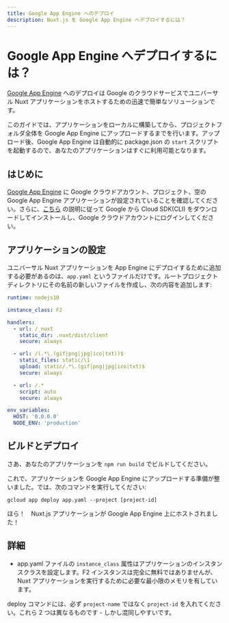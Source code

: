 ```yaml
---
title: Google App Engine へのデプロイ
description: Nuxt.js を Google App Engine へデプロイするには？
---
```


# Google App Engine へデプロイするには？

[Google App Engine](https://cloud.google.com/appengine/) へのデプロイは Google のクラウドサービスでユニバーサル Nuxt アプリケーションをホストするための迅速で簡単なソリューションです。

このガイドでは、アプリケーションをローカルに構築してから、プロジェクトフォルダ全体を Google App Engine にアップロードするまでを行います。アップロード後、Google App Engine は自動的に package.json の `start` スクリプトを起動するので、あなたのアプリケーションはすぐに利用可能となります。

## はじめに

[Google App Engine](https://cloud.google.com/appengine/) に Google クラウドアカウント、プロジェクト、空の Google App Engine アプリケーションが設定されていることを確認してください。さらに、[こちら](https://cloud.google.com/sdk/) の説明に従って Google から Cloud SDK(CLI) をダウンロードしてインストールし、Google クラウドアカウントにログインしてください。

## アプリケーションの設定

ユニバーサル Nuxt アプリケーションを App Engine にデプロイするために追加する必要があるのは、`app.yaml` というファイルだけです。ルートプロジェクトディレクトリにその名前の新しいファイルを作成し、次の内容を追加します:

```yaml
runtime: nodejs10

instance_class: F2

handlers:
  - url: /_nuxt
    static_dir: .nuxt/dist/client
    secure: always

  - url: /(.*\.(gif|png|jpg|ico|txt))$
    static_files: static/\1
    upload: static/.*\.(gif|png|jpg|ico|txt)$
    secure: always

  - url: /.*
    script: auto
    secure: always

env_variables:
  HOST: '0.0.0.0'
  NODE_ENV: 'production'
```

## ビルドとデプロイ

さあ、あなたのアプリケーションを `npm run build` でビルドしてください。

これで、アプリケーションを Google App Engine にアップロードする準備が整いました。では、次のコマンドを実行してください:

```
gcloud app deploy app.yaml --project [project-id]
```

ほら！　Nuxt.js アプリケーションが Google App Engine 上にホストされました！

## 詳細

- app.yaml ファイルの `instance_class` 属性はアプリケーションのインスタンスクラスを設定します。F2 インスタンスは完全に無料ではありませんが、Nuxt アプリケーションを実行するために必要な最小限のメモリを有しています。

deploy コマンドには、必ず `project-name` ではなく `project-id` を入れてください。これら 2 つは異なるものです - しかし混同しやすいです。
